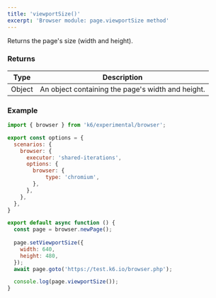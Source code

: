```yaml
---
title: 'viewportSize()'
excerpt: 'Browser module: page.viewportSize method'
---
```


Returns the page's size (width and height).

### Returns

| Type                 | Description                                                                                     |
| ----                 | -----------                                                                                     |
| Object               | An object containing the page's width and height.                                               |

### Example

<CodeGroup labels={[]}>

```javascript
import { browser } from 'k6/experimental/browser';

export const options = {
  scenarios: {
    browser: {
      executor: 'shared-iterations',
      options: {
        browser: {
            type: 'chromium',
        },
      },
    },
  },
}

export default async function () {
  const page = browser.newPage();
  
  page.setViewportSize({
    width: 640,
    height: 480,
  });
  await page.goto('https://test.k6.io/browser.php');

  console.log(page.viewportSize());
}
```

</CodeGroup>